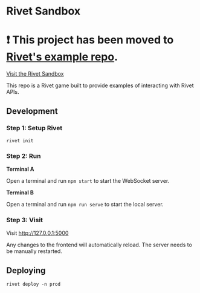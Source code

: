# Rivet Sandbox

# ❗️ This project has been moved to [Rivet's example repo](https://github.com/rivet-gg/examples).

[Visit the Rivet Sandbox](https://sandbox.rivet.game)

This repo is a Rivet game built to provide examples of interacting with Rivet APIs.

## Development

### Step 1: Setup Rivet

```
rivet init
```

### Step 2: Run

**Terminal A**

Open a terminal and run `npm start` to start the WebSocket server.

**Terminal B**

 Open a terminal and run `npm run serve` to start the local server.

 ### Step 3: Visit

Visit http://127.0.0.1:5000

Any changes to the frontend will automatically reload. The server needs to be manually restarted.

## Deploying

```
rivet deploy -n prod
```

